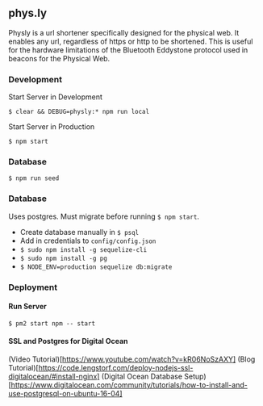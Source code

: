 ## phys.ly

Physly is a url shortener specifically designed for the physical web. It enables any url, regardless of https or http to be shortened. This is useful for the hardware limitations of the Bluetooth Eddystone protocol used in beacons for the Physical Web.

### Development
Start Server in Development

`$ clear && DEBUG=physly:* npm run local`

Start Server in Production

`$ npm start`


### Database

`$ npm run seed`

### Database
Uses postgres. Must migrate before running `$ npm start`.

* Create database manually in `$ psql`
* Add in credentials to `config/config.json`
* `$ sudo npm install -g sequelize-cli`
* `$ sudo npm install -g pg`
* `$ NODE_ENV=production sequelize db:migrate`

### Deployment
#### Run Server
`$ pm2 start npm -- start`

#### SSL and Postgres for Digital Ocean

(Video Tutorial)[https://www.youtube.com/watch?v=kR06NoSzAXY]
(Blog Tutorial)[https://code.lengstorf.com/deploy-nodejs-ssl-digitalocean/#install-nginx]
(Digital Ocean Database Setup)[https://www.digitalocean.com/community/tutorials/how-to-install-and-use-postgresql-on-ubuntu-16-04]
